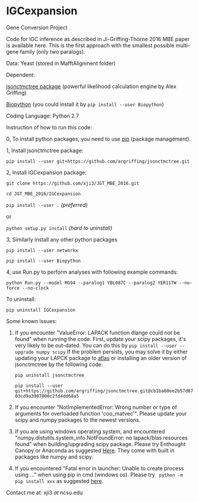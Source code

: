 IGCexpansion
=======

Gene Conversion Project

Code for IGC inference as described in Ji-Griffing-Thorne 2016 MBE paper is available here. This is the first approach with the smallest possible multi-gene family (only two paralogs). 

Data: Yeast (stored in MafftAlignment folder)

Dependent: 

[jsonctmctree package](http://jsonctmctree.readthedocs.org/en/latest/) (powerful likelihood  calculation 
engine by Alex Griffing)

[Biopython](http://biopython.org/wiki/Biopython) (you could install it by `pip install --user Biopython`)

Coding Language: Python 2.7

Instruction of how to run this code:

0, To install python packages, you need to use [pip](https://pip.pypa.io/en/stable/installing/) (package management). 

1, Install jsonctmctree package:

`
pip install --user git+https://github.com/argriffing/jsonctmctree.git
`

2, Install IGCexpansion package:

`
git clone https://github.com/xji3/JGT_MBE_2016.git
`

`
cd JGT_MBE_2016/IGCexpansion
`

`
pip install --user .
`  _(preferred)_

or

`
python setup.py install
` _(hard to uninstall)_  


3, Similarly install any other python packages

`
pip install --user networkx
`

`
pip install --user Biopython
`


4, use Run.py to perform analyses with following example commands:

`
python Run.py --model MG94 --paralog1 YBL087C --paralog2 YER117W --no-force --no-clock
`


To uninstall:

`
pip uninstall IGCexpansion
`

Some known issues:

1. If you encounter "ValueError: LAPACK function dlange could not be found" when running the code. First, update your scipy packages, it's very likely to be out-dated. You can do this by
`
pip install --user --upgrade numpy scipy
`
If the problem persists, you may solve it by either updating your LAPCK package to [atlas](http://math-atlas.sourceforge.net/) or installing an older version of jsonctmctree by the following code:

	`pip uninstall jsonctmctree`

	`pip install --user git+https://github.com/argriffing/jsonctmctree.git@cb1ba60ee2b57d6703cd9a3987000c2fd4dd68a5`

2. If you encounter "NotImplementedError: Wrong number or type of arguments for overloaded function 'coo_matvec'". Please update your scipy and numpy packages to the newest versions.

3. If you are using windows operating system, and encountered "numpy.distutils.system_info.NotFoundError: no lapack/blas resources found" when building/upgrading scipy package. Please try Enthought Canopy or Anaconda as suggested [Here](http://docs.scipy.org/doc/numpy-1.10.1/user/install.html#id4). They come with built in packages like numpy and scipy. 

4. If you encountered "Fatal error in launcher: Unable to create process using ..." when using pip in cmd (windows os). Please try ` python -m pip install xxx` as suggested [here](http://stackoverflow.com/questions/24627525/fatal-error-in-launcher-unable-to-create-process-using-c-program-files-x86).



Contact me at:
xji3 _at_ ncsu.edu